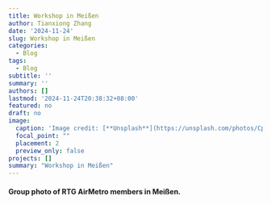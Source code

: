 ```yaml
---
title: Workshop in Meißen
author: Tianxiong Zhang
date: '2024-11-24'
slug: Workshop in Meißen
categories:
  - Blog
tags:
  - Blog
subtitle: ''
summary: ''
authors: []
lastmod: '2024-11-24T20:38:32+08:00'
featured: no
draft: no
image:
  caption: 'Image credit: [**Unsplash**](https://unsplash.com/photos/CpkOjOcXdUY)'
  focal_point: ""
  placement: 2
  preview_only: false
projects: []
summary: "Workshop in Meißen"
---
```

#### Group photo of RTG AirMetro members in Meißen.